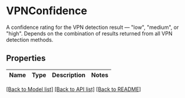# VPNConfidence
A confidence rating for the VPN detection result — \"low\", \"medium\", or \"high\". Depends on the combination of results returned from all VPN detection methods.


## Properties
Name | Type | Description | Notes
------------ | ------------- | ------------- | -------------

[[Back to Model list]](../README.md#documentation-for-models) [[Back to API list]](../README.md#documentation-for-api-endpoints) [[Back to README]](../README.md)

